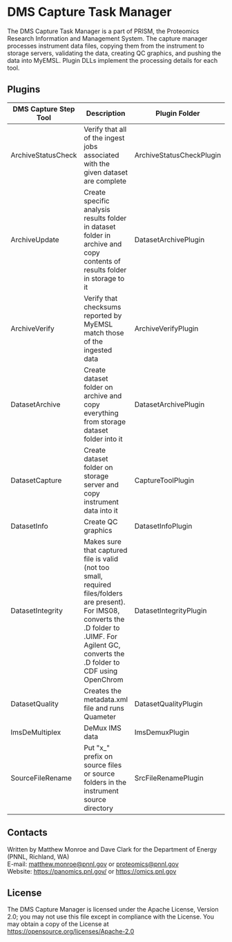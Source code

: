 # DMS Capture Task Manager

The DMS Capture Task Manager is a part of PRISM, the
Proteomics Research Information and Management System.
The capture manager processes instrument data files, copying them
from the instrument to storage servers, validating the data, 
creating QC graphics, and pushing the data into MyEMSL.
Plugin DLLs implement the processing details for each tool.

## Plugins

| DMS Capture Step Tool | Description | Plugin Folder | Plugin DLL | 
|-----------------------|-------------|---------------|------------|
| ArchiveStatusCheck | Verify that all of the ingest jobs associated with the given dataset are complete | ArchiveStatusCheckPlugin | ArchiveStatusCheckPlugin.dll |
| ArchiveUpdate | Create specific analysis results folder in dataset folder in archive and copy contents of results folder in storage to it | DatasetArchivePlugin | DatasetArchivePlugin.dll |
| ArchiveVerify | Verify that checksums reported by MyEMSL match those of the ingested data | ArchiveVerifyPlugin | ArchiveVerifyPlugin.dll |
| DatasetArchive | Create dataset folder on archive and copy everything from storage dataset folder into it | DatasetArchivePlugin | DatasetArchivePlugin.dll |
| DatasetCapture | Create dataset folder on storage server and copy instrument data into it | CaptureToolPlugin | CaptureToolPlugin.dll |
| DatasetInfo | Create QC graphics | DatasetInfoPlugin | DatasetInfoPlugin.dll |
| DatasetIntegrity | Makes sure that captured file is valid (not too small, required files/folders are present). For IMS08, converts the .D folder to .UIMF. For Agilent GC, converts the .D folder to CDF using OpenChrom | DatasetIntegrityPlugin | DatasetIntegrityPlugin.dll |
| DatasetQuality | Creates the metadata.xml file and runs Quameter | DatasetQualityPlugin | DatasetQualityPlugin.dll |
| ImsDeMultiplex | DeMux IMS data | ImsDemuxPlugin | ImsDemuxPlugin.dll |
| SourceFileRename | Put "x_" prefix on source files or source folders in the instrument source directory | SrcFileRenamePlugin | SrcFileRenamePlugin.dll |
	
## Contacts

Written by Matthew Monroe and Dave Clark for the Department of Energy (PNNL, Richland, WA) \
E-mail: matthew.monroe@pnnl.gov or proteomics@pnnl.gov \
Website: https://panomics.pnl.gov/ or https://omics.pnl.gov

## License

The DMS Capture Manager is licensed under the Apache License, Version 2.0; 
you may not use this file except in compliance with the License.  You may obtain 
a copy of the License at https://opensource.org/licenses/Apache-2.0
